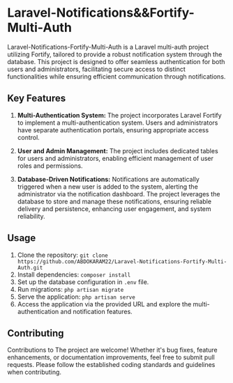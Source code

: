 # Laravel-Notifications&&Fortify-Multi-Auth

Laravel-Notifications-Fortify-Multi-Auth is a Laravel multi-auth project utilizing Fortify, tailored to provide a robust notification system through the database. This project is designed to offer seamless authentication for both users and administrators, facilitating secure access to distinct functionalities while ensuring efficient communication through notifications.

## Key Features

1. **Multi-Authentication System:** The project incorporates Laravel Fortify to implement a multi-authentication system. Users and administrators have separate authentication portals, ensuring appropriate access control.

2. **User and Admin Management:** The project includes dedicated tables for users and administrators, enabling efficient management of user roles and permissions.

3. **Database-Driven Notifications:** Notifications are automatically triggered when a new user is added to the system, alerting the administrator via the notification dashboard. The project leverages the database to store and manage these notifications, ensuring reliable delivery and persistence, enhancing user engagement, and system reliability.


## Usage

1. Clone the repository: `git clone https://github.com/ABDOKARAM22/Laravel-Notifications-Fortify-Multi-Auth.git`
2. Install dependencies: `composer install`
3. Set up the database configuration in `.env` file.
4. Run migrations: `php artisan migrate`
5. Serve the application: `php artisan serve`
6. Access the application via the provided URL and explore the multi-authentication and notification features.

## Contributing

Contributions to The project are welcome! Whether it's bug fixes, feature enhancements, or documentation improvements, feel free to submit pull requests. Please follow the established coding standards and guidelines when contributing.
